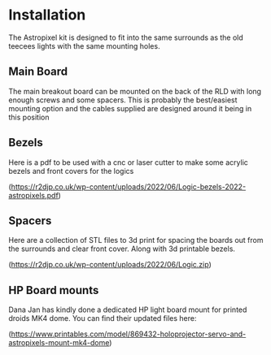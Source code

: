 # Installation

The Astropixel kit is designed to fit into the same surrounds as the old teecees lights with the same mounting holes. 

## Main Board

The main breakout board can be mounted on the back of the RLD with long enough screws and some spacers. This is probably the best/easiest mounting option and the cables supplied are designed around it being in this position

## Bezels

Here is a pdf to be used with a cnc or laser cutter to make some acrylic bezels and front covers for the logics

(https://r2djp.co.uk/wp-content/uploads/2022/06/Logic-bezels-2022-astropixels.pdf)

## Spacers

Here are a collection of STL files to 3d print for spacing the boards out from the surrounds and clear front cover. Along with 3d printable bezels.

(https://r2djp.co.uk/wp-content/uploads/2022/06/Logic.zip)

## HP Board mounts
Dana Jan has kindly done a dedicated HP light board mount for printed droids MK4 dome. You can find their updated files here:

(https://www.printables.com/model/869432-holoprojector-servo-and-astropixels-mount-mk4-dome)

